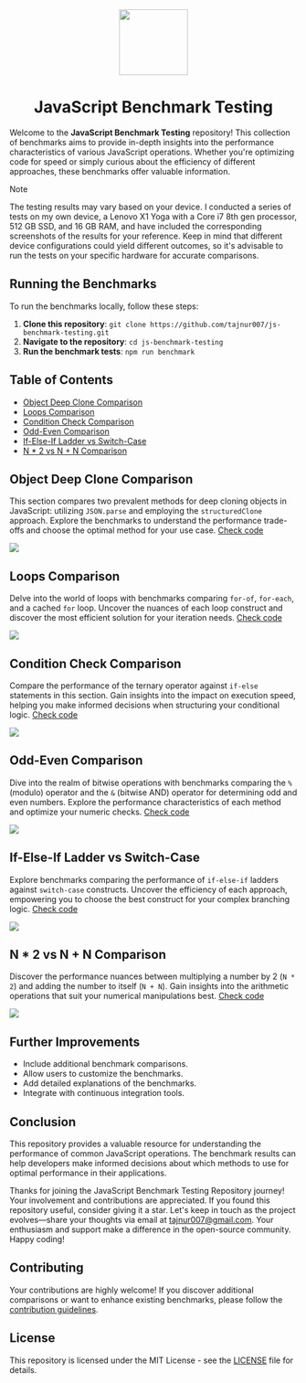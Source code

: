 <div align="center">
  <img src='./assets/images/logo-js-benchmark.png' width='120px' height='115px'>
  <h1>JavaScript Benchmark Testing</h1>
</div>

Welcome to the **JavaScript Benchmark Testing** repository! This collection of benchmarks aims to provide in-depth insights into the performance characteristics of various JavaScript operations. Whether you're optimizing code for speed or simply curious about the efficiency of different approaches, these benchmarks offer valuable information.

> [!NOTE]
> The testing results may vary based on your device. I conducted a series of tests on my own device, a Lenovo X1 Yoga with a Core i7 8th gen processor, 512 GB SSD, and 16 GB RAM, and have included the corresponding screenshots of the results for your reference. Keep in mind that different device configurations could yield different outcomes, so it's advisable to run the tests on your specific hardware for accurate comparisons.

## Running the Benchmarks

To run the benchmarks locally, follow these steps:

1. **Clone this repository**: `git clone https://github.com/tajnur007/js-benchmark-testing.git`
2. **Navigate to the repository**: `cd js-benchmark-testing`
3. **Run the benchmark tests**: `npm run benchmark`

## Table of Contents

- [Object Deep Clone Comparison](#object-deep-clone-comparison)
- [Loops Comparison](#loops-comparison)
- [Condition Check Comparison](#condition-check-comparison)
- [Odd-Even Comparison](#odd-even-comparison)
- [If-Else-If Ladder vs Switch-Case](#if-else-if-ladder-vs-switch-case)
- [N * 2 vs N + N Comparison](#n--2-vs-n--n-comparison)

## Object Deep Clone Comparison

This section compares two prevalent methods for deep cloning objects in JavaScript: utilizing `JSON.parse` and employing the `structuredClone` approach. Explore the benchmarks to understand the performance trade-offs and choose the optimal method for your use case. [Check code](./tests/deep-clone.js)

<div>
  <img src='./assets/images/deep-clone.png'>
</div>

## Loops Comparison

Delve into the world of loops with benchmarks comparing `for-of`, `for-each`, and a cached `for` loop. Uncover the nuances of each loop construct and discover the most efficient solution for your iteration needs. [Check code](./tests/for-loop-comparison.js)

<div>
  <img src='./assets/images/loop.png'>
</div>

## Condition Check Comparison

Compare the performance of the ternary operator against `if-else` statements in this section. Gain insights into the impact on execution speed, helping you make informed decisions when structuring your conditional logic. [Check code](./tests/ternary-operator-vs-if-else.js)

<div>
  <img src='./assets/images/conditional.png'>
</div>

## Odd-Even Comparison

Dive into the realm of bitwise operations with benchmarks comparing the `%` (modulo) operator and the `&` (bitwise AND) operator for determining odd and even numbers. Explore the performance characteristics of each method and optimize your numeric checks. [Check code](./tests/odd-even-comparison.js)

<div>
  <img src='./assets/images/odd-even.png'>
</div>

## If-Else-If Ladder vs Switch-Case

Explore benchmarks comparing the performance of `if-else-if` ladders against `switch-case` constructs. Uncover the efficiency of each approach, empowering you to choose the best construct for your complex branching logic. [Check code](./tests/if-else-if-vs-switch-case.js)

<div>
  <img src='./assets/images/if-else-if-vs-switch-case.png'>
</div>

## N * 2 vs N + N Comparison

Discover the performance nuances between multiplying a number by 2 (`N * 2`) and adding the number to itself (`N + N`). Gain insights into the arithmetic operations that suit your numerical manipulations best. [Check code](./tests/n-times-two-vs-n-plus-n.js)

<div>
  <img src='./assets/images/n-times-2-vs-n-plus-n.png'>
</div>

## Further Improvements

- Include additional benchmark comparisons.
- Allow users to customize the benchmarks.
- Add detailed explanations of the benchmarks.
- Integrate with continuous integration tools.

## Conclusion

This repository provides a valuable resource for understanding the performance of common JavaScript operations. The benchmark results can help developers make informed decisions about which methods to use for optimal performance in their applications.

Thanks for joining the JavaScript Benchmark Testing Repository journey! Your involvement and contributions are appreciated. If you found this repository useful, consider giving it a star. Let's keep in touch as the project evolves—share your thoughts via email at <a href='mailto:tajnur007@gmail.com' target='_blank'>tajnur007@gmail.com</a>. Your enthusiasm and support make a difference in the open-source community. Happy coding!

## Contributing

Your contributions are highly welcome! If you discover additional comparisons or want to enhance existing benchmarks, please follow the [contribution guidelines](CONTRIBUTING.md).

## License

This repository is licensed under the MIT License - see the [LICENSE](LICENSE) file for details.
